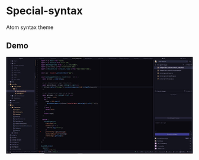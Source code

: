 # Special-syntax
Atom syntax theme
## Demo
![Demo](https://github.com/iamPres/Special-syntax/blob/master/4uct1a67ygy41.jpg)

